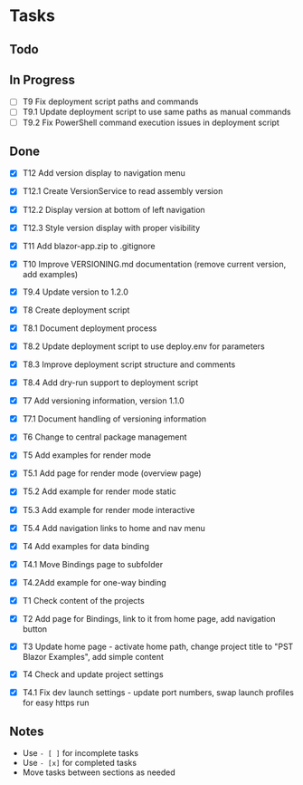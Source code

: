 # Tasks

## Todo

## In Progress

- [ ] T9 Fix deployment script paths and commands
- [ ] T9.1 Update deployment script to use same paths as manual commands
- [ ] T9.2 Fix PowerShell command execution issues in deployment script

## Done

- [x] T12 Add version display to navigation menu
- [x] T12.1 Create VersionService to read assembly version
- [x] T12.2 Display version at bottom of left navigation
- [x] T12.3 Style version display with proper visibility

- [x] T11 Add blazor-app.zip to .gitignore
- [x] T10 Improve VERSIONING.md documentation (remove current version, add examples)
- [x] T9.4 Update version to 1.2.0

- [x] T8 Create deployment script
- [x] T8.1 Document deployment process
- [x] T8.2 Update deployment script to use deploy.env for parameters
- [x] T8.3 Improve deployment script structure and comments
- [x] T8.4 Add dry-run support to deployment script

- [x] T7 Add versioning information, version 1.1.0
- [x] T7.1 Document handling of versioning information

- [x] T6 Change to central package management

- [x] T5 Add examples for render mode
- [x] T5.1 Add page for render mode (overview page)
- [x] T5.2 Add example for render mode static
- [x] T5.3 Add example for render mode interactive
- [x] T5.4 Add navigation links to home and nav menu

- [x] T4 Add examples for data binding
- [x] T4.1 Move Bindings page to subfolder
- [x] T4.2Add example for one-way binding

- [x] T1 Check content of the projects
- [x] T2 Add page for Bindings, link to it from home page, add navigation button
- [x] T3 Update home page - activate home path, change project title to "PST Blazor Examples", add simple content
- [x] T4 Check and update project settings
- [x] T4.1 Fix dev launch settings - update port numbers, swap launch profiles for easy https run

## Notes

- Use `- [ ]` for incomplete tasks
- Use `- [x]` for completed tasks
- Move tasks between sections as needed
